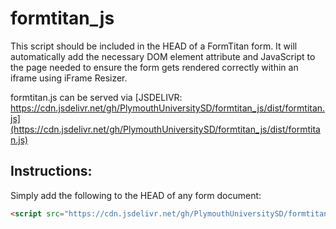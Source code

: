 # formtitan_js

This script should be included in the HEAD of a FormTitan form. It will automatically add the necessary DOM element attribute and JavaScript to the page needed to ensure the form gets rendered correctly within an iframe using iFrame Resizer.

formtitan.js can be served via [JSDELIVR: https://cdn.jsdelivr.net/gh/PlymouthUniversitySD/formtitan_js/dist/formtitan.js](https://cdn.jsdelivr.net/gh/PlymouthUniversitySD/formtitan_js/dist/formtitan.js)

## Instructions:

Simply add the following to the HEAD of any form document:

```html
<script src="https://cdn.jsdelivr.net/gh/PlymouthUniversitySD/formtitan_js/dist/formtitan.js" defer></script>
```
